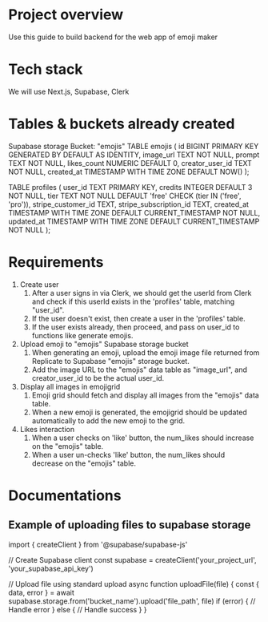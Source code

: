 # Project overview
Use this guide to build backend for the web app of emoji maker

# Tech stack
We will use Next.js, Supabase, Clerk

# Tables & buckets already created
Supabase storage Bucket: "emojis"
TABLE emojis (
id BIGINT PRIMARY KEY GENERATED BY DEFAULT AS IDENTITY,
image_url TEXT NOT NULL,
prompt TEXT NOT NULL,
likes_count NUMERIC DEFAULT 0,
creator_user_id TEXT NOT NULL,
created_at TIMESTAMP WITH TIME ZONE DEFAULT NOW()
);

TABLE profiles (
user_id TEXT PRIMARY KEY,
credits INTEGER DEFAULT 3 NOT NULL,
tier TEXT NOT NULL DEFAULT 'free' CHECK (tier IN ('free', 'pro')),
stripe_customer_id TEXT,
stripe_subscription_id TEXT,
created_at TIMESTAMP WITH TIME ZONE DEFAULT CURRENT_TIMESTAMP NOT NULL,
updated_at TIMESTAMP WITH TIME ZONE DEFAULT CURRENT_TIMESTAMP NOT NULL
);

# Requirements
1. Create user
   1. After a user signs in via Clerk, we should get the userId from 
      Clerk and check if this userId exists in the 'profiles' table, 
      matching "user_id".
    2. If the user doesn't exist, then create a user in the 'profiles' 
       table.
    3. If the user exists already, then proceed, and pass on user_id 
       to functions like generate emojis.
2. Upload emoji to "emojis" Supabase storage bucket
    1. When generating an emoji, upload the emoji image file returned 
       from Replicate to Supabase "emojis" storage bucket.
    2. Add the image URL to the "emojis" data table as "image_url", 
       and creator_user_id to be the actual user_id.
3. Display all images in emojigrid
    1. Emoji grid should fetch and display all images from the 
       "emojis" data table.
    2. When a new emoji is generated, the emojigrid should be updated 
       automatically to add the new emoji to the grid.
4. Likes interaction
    1. When a user checks on 'like' button, the num_likes should 
       increase on the "emojis" table.
    2. When a user un-checks 'like' button, the num_likes should    
       decrease on the "emojis" table.

# Documentations
## Example of uploading files to supabase storage
import { createClient } from '@supabase/supabase-js'

// Create Supabase client
const supabase = createClient('your_project_url', 'your_supabase_api_key')

// Upload file using standard upload
async function uploadFile(file) {
  const { data, error } = await supabase.storage.from('bucket_name').upload('file_path', file)
  if (error) {
    // Handle error
  } else {
    // Handle success
  }
}
